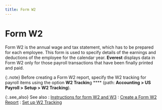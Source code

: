 ```yaml
---
title: Form W2
---
```


# Form W2


Form W2 is the annual wage and tax statement, which has to be prepared  for each employee. This form is used to specify details of the earnings  and deductions of the employee for the calendar year. **Everest**  displays data in Form W2 only for those payroll transactions that have  been finally printed and paid.


{:.note}
Before creating a Form W2 report, specify  the W2 tracking for payroll items using the option **W2 
 Trackin**g **** (path: **Accounting &gt; US Payroll &gt; Setup &gt; W2 Tracking**).


{:.see_also}
See also
: [Instructions  for form W2 and W3](http://www.irs.gov/pub/irs-pdf/iw2w3.pdf)
: [Create  a Form W2 Report]({{site.prl_baseurl}}/statutory-forms-and-reports/form-w2/creating-a-form-w2-report/create_a_form_w2_report_sfr.html)
: [Set up W2 Tracking]({{site.prl_baseurl}}/setup/w2-tracking-of-payroll-items/setting-up-w2-tracking/setting_up_w2_tracking.html)
